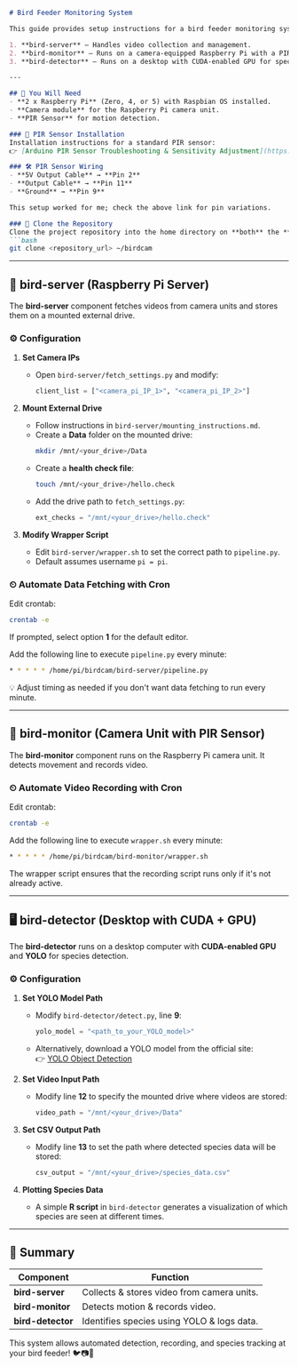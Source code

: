 ```markdown
# Bird Feeder Monitoring System

This guide provides setup instructions for a bird feeder monitoring system using Raspberry Pi devices, a PIR sensor, and a camera. The system consists of three components:  

1. **bird-server** – Handles video collection and management.  
2. **bird-monitor** – Runs on a camera-equipped Raspberry Pi with a PIR sensor to detect and record bird activity.  
3. **bird-detector** – Runs on a desktop with CUDA-enabled GPU for species detection using YOLO.  

---

## 📌 You Will Need  
- **2 x Raspberry Pi** (Zero, 4, or 5) with Raspbian OS installed.  
- **Camera module** for the Raspberry Pi camera unit.  
- **PIR Sensor** for motion detection.  

### 🔗 PIR Sensor Installation  
Installation instructions for a standard PIR sensor:  
👉 [Arduino PIR Sensor Troubleshooting & Sensitivity Adjustment](https://support.arduino.cc/hc/en-us/articles/4403050020114-Troubleshooting-PIR-Sensor-and-sensitivity-adjustment)  

### 🛠 PIR Sensor Wiring  
- **5V Output Cable** → **Pin 2**  
- **Output Cable** → **Pin 11**  
- **Ground** → **Pin 9**  

This setup worked for me; check the above link for pin variations.  

### 🔗 Clone the Repository  
Clone the project repository into the home directory on **both** the **server Pi** and the **camera Pi**:  
```bash
git clone <repository_url> ~/birdcam
```

---

## 📂 bird-server (Raspberry Pi Server)  

The **bird-server** component fetches videos from camera units and stores them on a mounted external drive.  

### ⚙️ Configuration  

1. **Set Camera IPs**  
   - Open `bird-server/fetch_settings.py` and modify:  
     ```python
     client_list = ["<camera_pi_IP_1>", "<camera_pi_IP_2>"]
     ```
2. **Mount External Drive**  
   - Follow instructions in `bird-server/mounting_instructions.md`.  
   - Create a **Data** folder on the mounted drive:  
     ```bash
     mkdir /mnt/<your_drive>/Data
     ```
   - Create a **health check file**:  
     ```bash
     touch /mnt/<your_drive>/hello.check
     ```
   - Add the drive path to `fetch_settings.py`:  
     ```python
     ext_checks = "/mnt/<your_drive>/hello.check"
     ```

3. **Modify Wrapper Script**  
   - Edit `bird-server/wrapper.sh` to set the correct path to `pipeline.py`.  
   - Default assumes username `pi = pi`.  

### ⏲ Automate Data Fetching with Cron  
Edit crontab:  
```bash
crontab -e
```
If prompted, select option **1** for the default editor.  

Add the following line to execute `pipeline.py` every minute:  
```bash
* * * * * /home/pi/birdcam/bird-server/pipeline.py
```
💡 Adjust timing as needed if you don't want data fetching to run every minute.  

---

## 🎥 bird-monitor (Camera Unit with PIR Sensor)  

The **bird-monitor** component runs on the Raspberry Pi camera unit. It detects movement and records video.  

### ⏲ Automate Video Recording with Cron  
Edit crontab:  
```bash
crontab -e
```
Add the following line to execute `wrapper.sh` every minute:  
```bash
* * * * * /home/pi/birdcam/bird-monitor/wrapper.sh
```
The wrapper script ensures that the recording script runs only if it's not already active.  

---

## 🖥 bird-detector (Desktop with CUDA + GPU)  

The **bird-detector** runs on a desktop computer with **CUDA-enabled GPU** and **YOLO** for species detection.  

### ⚙️ Configuration  

1. **Set YOLO Model Path**  
   - Modify `bird-detector/detect.py`, line **9**:  
     ```python
     yolo_model = "<path_to_your_YOLO_model>"
     ```
   - Alternatively, download a YOLO model from the official site:  
     👉 [YOLO Object Detection](https://docs.ultralytics.com/tasks/detect/)  

2. **Set Video Input Path**  
   - Modify line **12** to specify the mounted drive where videos are stored:  
     ```python
     video_path = "/mnt/<your_drive>/Data"
     ```

3. **Set CSV Output Path**  
   - Modify line **13** to set the path where detected species data will be stored:  
     ```python
     csv_output = "/mnt/<your_drive>/species_data.csv"
     ```

4. **Plotting Species Data**  
   - A simple **R script** in `bird-detector` generates a visualization of which species are seen at different times.  

---

## 🎯 Summary  

| Component       | Function                                   |
|---------------|--------------------------------|
| **bird-server**  | Collects & stores video from camera units. |
| **bird-monitor** | Detects motion & records video.         |
| **bird-detector** | Identifies species using YOLO & logs data. |

This system allows automated detection, recording, and species tracking at your bird feeder! 🐦📷🚀  
```
